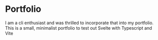 # Portfolio

I am a cli enthusiast and was thrilled to incorporate that into my portfolio.
This is a small, minimalist portfolio to test out Svelte with Typescript and Vite


